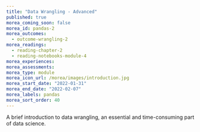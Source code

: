 ```yaml
---
title: "Data Wrangling - Advanced"
published: true
morea_coming_soon: false
morea_id: pandas-2
morea_outcomes:
  - outcome-wrangling-2
morea_readings:
  - reading-chapter-2
  - reading-notebooks-module-4
morea_experiences:
morea_assessments:
morea_type: module
morea_icon_url: /morea/images/introduction.jpg
morea_start_date: "2022-01-31"
morea_end_date: "2022-02-07"
morea_labels: pandas
morea_sort_order: 40
---
```


A brief introduction to data wrangling, an essential and time-consuming part of data science.